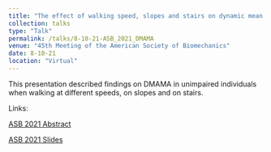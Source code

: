 ```yaml
---
title: "The effect of walking speed, slopes and stairs on dynamic mean ankle moment arm"
collection: talks
type: "Talk"
permalink: /talks/8-10-21-ASB_2021_DMAMA
venue: "45th Meeting of the American Society of Biomechanics"
date: 8-10-21
location: "Virtual"
---
```


This presentation described findings on DMAMA in unimpaired individuals when walking at different speeds, on slopes and on stairs.

Links:

[ASB 2021 Abstract](http://kheidi.github.io/files/A_2021_ASB_DMAMA_UI.pdf)

[ASB 2021 Slides](http://kheidi.github.io/files/PRES_2021_ASB_DMAMA_UI.pptx)
